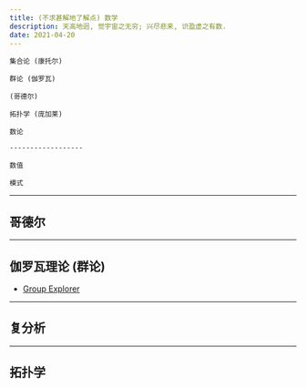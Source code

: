 ```yaml
---
title: (不求甚解地了解点) 数学
description: 天高地迥, 觉宇宙之无穷; 兴尽悲来, 识盈虚之有数.
date: 2021-04-20
---
```


```
集合论 (康托尔)

群论 (伽罗瓦)

(哥德尔)

拓扑学 (庞加莱)

数论

------------------

数值

模式
```

------------------

## 哥德尔

------------------

## 伽罗瓦理论 (群论)

* [Group Explorer](https://github.com/nathancarter/group-explorer)

------------------

## 复分析

------------------

## 拓扑学
